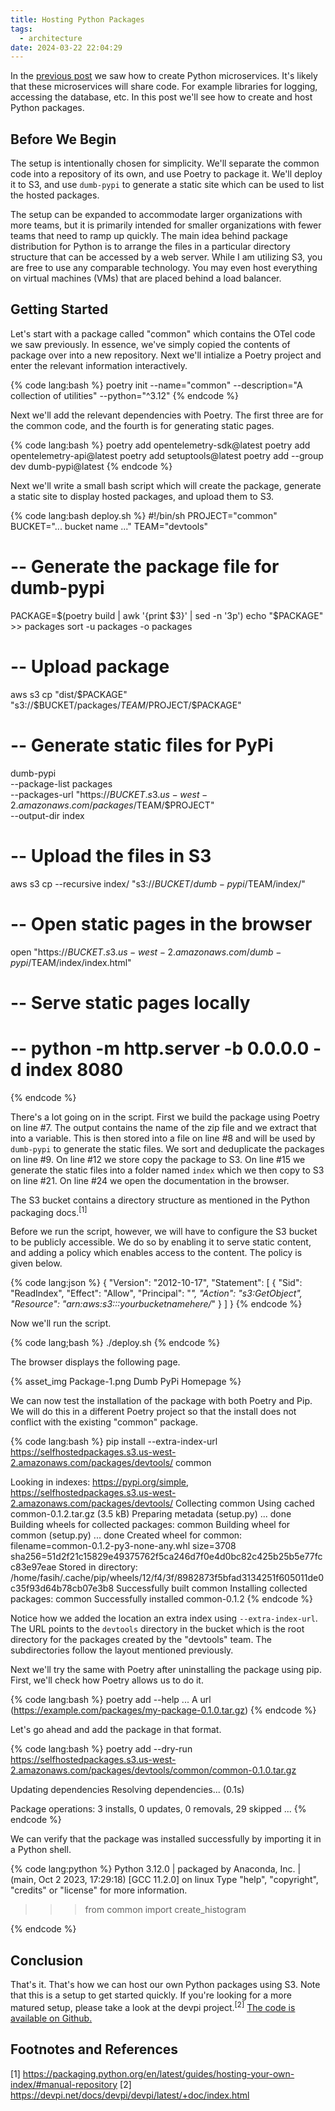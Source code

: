 ```yaml
---
title: Hosting Python Packages
tags:
  - architecture
date: 2024-03-22 22:04:29
---
```



In the [previous post](/2024/03/21/Setting-up-a-Python-microservice/) we saw how to create Python microservices. It's likely that these microservices will share code. For example libraries for logging, accessing the database, etc. In this post we'll see how to create and host Python packages.  

## Before We Begin

The setup is intentionally chosen for simplicity. We'll separate the common code into a repository of its own, and use Poetry to package it. We'll deploy it to S3, and use `dumb-pypi` to generate a static site which can be used to list the hosted packages.  

The setup can be expanded to accommodate larger organizations with more teams, but it is primarily intended for smaller organizations with fewer teams that need to ramp up quickly. The main idea behind package distribution for Python is to arrange the files in a particular directory structure that can be accessed by a web server. While I am utilizing S3, you are free to use any comparable technology. You may even host everything on virtual machines (VMs) that are placed behind a load balancer. 

## Getting Started

Let's start with a package called "common" which contains the OTel code we saw previously. In essence, we've simply copied the contents of package over into a new repository. Next we'll intialize a Poetry project and enter the relevant information interactively.

{% code lang:bash %}
poetry init --name="common" --description="A collection of utilities" --python="^3.12"
{% endcode %}

Next we'll add the relevant dependencies with Poetry. The first three are for the common code, and the fourth is for generating static pages.

{% code lang:bash %}
poetry add opentelemetry-sdk@latest
poetry add opentelemetry-api@latest
poetry add setuptools@latest
poetry add --group dev dumb-pypi@latest
{% endcode %}

Next we'll write a small bash script which will create the package, generate a static site to display hosted packages, and upload them to S3.

{% code lang:bash deploy.sh %}
#!/bin/sh
PROJECT="common"
BUCKET="... bucket name ..."
TEAM="devtools"

# -- Generate the package file for dumb-pypi
PACKAGE=$(poetry build | awk '{print $3}' | sed -n '3p')
echo "$PACKAGE" >> packages
sort -u packages -o packages

# -- Upload package
aws s3 cp "dist/$PACKAGE" "s3://$BUCKET/packages/$TEAM/$PROJECT/$PACKAGE"

# -- Generate static files for PyPi
dumb-pypi \
    --package-list packages \
    --packages-url "https://$BUCKET.s3.us-west-2.amazonaws.com/packages/$TEAM/$PROJECT" \
    --output-dir index

# -- Upload the files in S3
aws s3 cp --recursive index/ "s3://$BUCKET/dumb-pypi/$TEAM/index/"

# -- Open static pages in the browser
open "https://$BUCKET.s3.us-west-2.amazonaws.com/dumb-pypi/$TEAM/index/index.html"

# -- Serve static pages locally
# -- python -m http.server -b 0.0.0.0 -d index 8080
{% endcode %}

There's a lot going on in the script. First we build the package using Poetry on line #7. The output contains the name of the zip file and we extract that into a variable. This is then stored into a file on line #8 and will be used by `dumb-pypi` to generate the static files. We sort and deduplicate the packages on line #9. On line #12 we store copy the package to S3. On line #15 we generate the static files into a folder named `index` which we then copy to S3 on line #21. On line #24 we open the documentation in the browser.  

The S3 bucket contains a directory structure as mentioned in the Python packaging docs.<sup>[1]</sup>

Before we run the script, however, we will have to configure the S3 bucket to be publicly accessible. We do so by enabling it to serve static content, and adding a policy which enables access to the content. The policy is given below.  

{% code lang:json %}
{
    "Version": "2012-10-17",
    "Statement": [
        {
            "Sid": "ReadIndex",
            "Effect": "Allow",
            "Principal": "*",
            "Action": "s3:GetObject",
            "Resource": "arn:aws:s3:::yourbucketnamehere/*"
        }
    ]
}
{% endcode %}

Now we'll run the script.  

{% code lang;bash %}
./deploy.sh
{% endcode %}

The browser displays the following page.  

{% asset_img Package-1.png Dumb PyPi Homepage %}

We can now test the installation of the package with both Poetry and Pip. We will do this in a different Poetry project so that the install does not conflict with the existing "common" package.

{% code lang:bash %}
pip install --extra-index-url https://selfhostedpackages.s3.us-west-2.amazonaws.com/packages/devtools/ common

Looking in indexes: https://pypi.org/simple, https://selfhostedpackages.s3.us-west-2.amazonaws.com/packages/devtools/
Collecting common
  Using cached common-0.1.2.tar.gz (3.5 kB)
  Preparing metadata (setup.py) ... done
Building wheels for collected packages: common
  Building wheel for common (setup.py) ... done
  Created wheel for common: filename=common-0.1.2-py3-none-any.whl size=3708 sha256=51d2f21c15829e49375762f5ca246d7f0e4d0bc82c425b25b5e77fcc83e97eae
  Stored in directory: /home/fasih/.cache/pip/wheels/12/f4/3f/8982873f5bfad3134251f605011de0c35f93d64b78cb07e3b8
Successfully built common
Installing collected packages: common
Successfully installed common-0.1.2
{% endcode %}

Notice how we added the location an extra index using `--extra-index-url`. The URL points to the `devtools` directory in the bucket which is the root directory for the packages created by the "devtools" team. The subdirectories follow the layout mentioned previously.

Next we'll try the same with Poetry after uninstalling the package using pip. First, we'll check how Poetry allows us to do it. 

{% code lang:bash %}
poetry add --help
...
A url (https://example.com/packages/my-package-0.1.0.tar.gz)
{% endcode %}

Let's go ahead and add the package in that format.  

{% code lang:bash %}
poetry add --dry-run https://selfhostedpackages.s3.us-west-2.amazonaws.com/packages/devtools/common/common-0.1.0.tar.gz

Updating dependencies
Resolving dependencies... (0.1s)

Package operations: 3 installs, 0 updates, 0 removals, 29 skipped
...
{% endcode %}

We can verify that the package was installed successfully by importing it in a Python shell. 

{% code lang:python %}
Python 3.12.0 | packaged by Anaconda, Inc. | (main, Oct  2 2023, 17:29:18) [GCC 11.2.0] on linux
Type "help", "copyright", "credits" or "license" for more information.
>>> from common import create_histogram
>>>
{% endcode %}

## Conclusion

That's it. That's how we can host our own Python packages using S3. Note that this is a setup to get started quickly. If you're looking for a more matured setup, please take a look at the devpi project.<sup>[2]</sup> [The code is available on Github.](https://github.com/thescalaguy/library)

## Footnotes and References  
[1] https://packaging.python.org/en/latest/guides/hosting-your-own-index/#manual-repository
[2] https://devpi.net/docs/devpi/devpi/latest/+doc/index.html